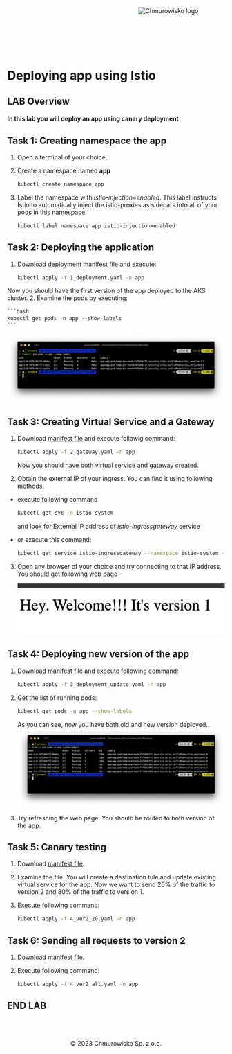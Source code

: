 <img src="../../../img/logo.png" alt="Chmurowisko logo" width="200" align="right">
<br><br>
<br><br>
<br><br>

# Deploying app using Istio

## LAB Overview

#### In this lab you will deploy an app using canary deployment

## Task 1: Creating namespace the app

1. Open a terminal of your choice.
2. Create a namespace named **app** 
    
    ```bash
    kubectl create namespace app
    ```
3. Label the namespace with *istio-injection=enabled*. This label instructs Istio to automatically inject the istio-proxies as sidecars into all of your pods in this namespace.
    
    ```bash
    kubectl label namespace app istio-injection=enabled
    ```

## Task 2: Deploying the application
1. Download [deployment manifest file](files/1_deployment.yaml) and execute:
    
    ```bash
    kubectl apply -f 1_deployment.yaml -n app
    ```

Now you should have the first version of the app deployed to the AKS cluster.
2. Examine the pods by executing:
    
    ```bash
    kubectl get pods -n app --show-labels
    ```

![deployment pods](img/deployment_pods.png)

## Task 3: Creating Virtual Service and a Gateway

1. Download [manifest file](files/2_gateway.yaml) and execute followig command:
    
    ```bash
    kubectl apply -f 2_gateway.yaml -n app
    ```
    
    Now you should have both virtual service and gateway created.
2. Obtain the external IP of your ingress. You can find it using following methods:
* execute following command
    
    ```bash
    kubectl get svc -n istio-system
    ```
    
    and look for External IP address of *istio-ingressgateway* service
* or execute this command:
    
    ```bash
    kubectl get service istio-ingressgateway --namespace istio-system -o jsonpath='{.status.loadBalancer.ingress[0].ip}'
    ```

3. Open any browser of your choice and try connecting to that IP address. You should get following web page
   
   ![version1](img/version1.png)

## Task 4: Deploying new version of the app

1. Download [manifest file](files/3_deployment_update.yaml) and execute following command:
    
    ```bash
    kubectl apply -f 3_deployment_update.yaml -n app
    ```

2. Get the list of running pods:
    
    ```bash
    kubectl get pods -n app --show-labels
    ```
    
    As you can see, now you have both old and new version deployed.
    ![both](img/both_versions.png)

3. Try refreshing the web page. You shoulb be routed to both version of the app.

## Task 5: Canary testing

1. Download [manifest file](files/4_ver2_20.yaml).
2. Examine the file. You will create a destination tule and update existing virtual service for the app.
Now we want to send 20% of the traffic to version 2 and 80% of the traffic to version 1.
3. Execute following command:
   
    ```bash
    kubectl apply -f 4_ver2_20.yaml -n app
    ```

## Task 6: Sending all requests to version 2

1. Download [manifest file](files/4_ver2_all.yaml).
2. Execute following command:
    
    ```bash
    kubectl apply -f 4_ver2_all.yaml -n app
    ```

## END LAB

<br><br>

<center><p>&copy; 2023 Chmurowisko Sp. z o.o.<p></center>
